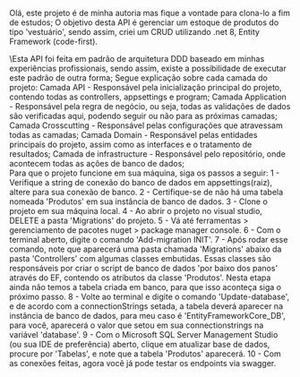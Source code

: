 Olá, este projeto é de minha autoria mas fique a vontade para clona-lo a fim de estudos;
O objetivo desta API é gerenciar um estoque de produtos do tipo 'vestuário', 
sendo assim, criei um CRUD utilizando .net 8, Entity Framework (code-first).  

\Esta API foi feita em padrão de arquitetura DDD baseado em minhas experiências profissionais, sendo assim, existe a possibilidade de executar este padrão de outra forma;
Segue explicação sobre cada camada do projeto:
Camada API - Responsável pela inicialização principal do projeto, contendo todas as controllers, appsettings e program;
Camada Application - Responsável pela regra de negócio, ou seja, todas as validações de dados são verificadas aqui, podendo seguir ou não para as próximas camadas;
Camada Crosscutting - Responsável pelas configurações que atravessam todas as camadas;
Camada Domain - Responsável pelas entidades principais do projeto, assim como as interfaces e o tratamento de resultados;
Camada de infrastructure - Responsável pelo repositório, onde acontecem todas as ações de banco de dados;
<br>
Para que o projeto funcione em sua máquina, siga os passos a seguir:
1 - Verifique a string de conexão do banco de dados em appsettings(raiz), altere para sua conexão de banco.
2 - Certifique-se de não há uma tabela nomeada 'Produtos' em sua instância de banco de dados.
3 - Clone o projeto em sua máquina local.
4 - Ao abrir o projeto no visual studio, DELETE a pasta 'Migrations' do projeto.
5 - Vá até ferramentas > gerenciamento de pacotes nuget > package manager console.
6 - Com o terminal aberto, digite o comando 'Add-migration INIT'.
7 - Após rodar esse comando, note que aparecerá uma pasta chamada 'Migrations' abaixo da pasta 'Controllers' com algumas classes embutidas. 
Essas classes são responsáveis por criar o script de banco de dados 'por baixo dos panos' através do EF, contendo os atributos da classe 'Produtos'.
Nesta etapa ainda não temos a tabela criada em banco, para que isso aconteça siga o próximo passo.
8 - Volte ao terminal e digite o comando 'Update-database', e de acordo com a connectionStrings setada,
a tabela deverá aparecer na instância de banco de dados, para meu caso é 'EntityFrameworkCore_DB',
para você, aparecerá o valor que setou em sua connectionstrings na variável 'database'.
9 - Com o Microsoft SQL Server Management Studio (ou sua IDE de preferência) aberto, 
clique em atualizar base de dados, procure por 'Tabelas', e note que a tabela 'Produtos' aparecerá.
10 - Com as conexões feitas, agora você já pode testar os endpoints via swagger.
